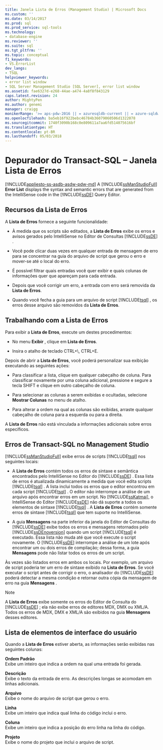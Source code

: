 ```yaml
---
title: Janela Lista de Erros (Management Studio) | Microsoft Docs
ms.custom: ''
ms.date: 03/14/2017
ms.prod: sql
ms.prod_service: sql-tools
ms.technology:
- database-engine
ms.reviewer: ''
ms.suite: sql
ms.tgt_pltfrm: ''
ms.topic: conceptual
f1_keywords:
- VS.ErrorList
dev_langs:
- TSQL
helpviewer_keywords:
- error list window
- SQL Server Management Studio [SQL Server], error list window
ms.assetid: fae6327d-e268-44ae-a474-4a8f8f843129
caps.latest.revision: 24
author: MightyPen
ms.author: genemi
manager: craigg
monikerRange: '>= aps-pdw-2016 || = azuresqldb-current || = azure-sqldw-latest || >= sql-server-2016 || = sqlallproducts-allversions'
ms.openlocfilehash: ba5eb16f922bebc46784b36079060506d1322078
ms.sourcegitcommit: 1740f3090b168c0e809611a7aa6fd514075616bf
ms.translationtype: HT
ms.contentlocale: pt-BR
ms.lasthandoff: 05/03/2018
---
```

# <a name="transact-sql-debugger---error-list-window"></a>Depurador do Transact-SQL – Janela Lista de Erros
[!INCLUDE[appliesto-ss-asdb-asdw-pdw-md](../../includes/appliesto-ss-asdb-asdw-pdw-md.md)]
  A [!INCLUDE[ssManStudioFull](../../includes/ssmanstudiofull-md.md)] **Error List** displays the syntax and semantic errors that are generated from the IntelliSense code in the [!INCLUDE[ssDE](../../includes/ssde-md.md)] Query Editor.  
  
## <a name="features-of-the-error-list"></a>Recursos da Lista de Erros  
 A **Lista de Erros** fornece a seguinte funcionalidade:  
  
-   À medida que os scripts são editados, a **Lista de Erros** exibe os erros e avisos gerados pelo IntelliSense no Editor de Consultas [!INCLUDE[ssDE](../../includes/ssde-md.md)] .  
  
-   Você pode clicar duas vezes em qualquer entrada de mensagem de erro para se concentrar na guia do arquivo de script que gerou o erro e mover-se até o local do erro.  
  
-   É possível filtrar quais entradas você quer exibir e quais colunas de informações quer que apareçam para cada entrada.  
  
-   Depois que você corrigir um erro, a entrada com erro será removida da **Lista de Erros**.  
  
-   Quando você fecha a guia para um arquivo de script [!INCLUDE[tsql](../../includes/tsql-md.md)] , os erros desse arquivo são removidos da **Lista de Erros**.  
  
## <a name="working-with-the-error-list"></a>Trabalhando com a Lista de Erros  
 Para exibir a **Lista de Erros**, execute um destes procedimentos:  
  
-   No menu **Exibir** , clique em **Lista de Erros**.  
  
-   Insira o atalho de teclado CTRL+\\, CTRL+E.  
  
 Depois de abrir a **Lista de Erros**, você poderá personalizar sua exibição executando as seguintes ações:  
  
-   Para classificar a lista, clique em qualquer cabeçalho de coluna. Para classificar novamente por uma coluna adicional, pressione e segure a tecla SHIFT e clique em outro cabeçalho de coluna.  
  
-   Para selecionar as colunas a serem exibidas e ocultadas, selecione **Mostrar Colunas** no menu de atalho.  
  
-   Para alterar a ordem na qual as colunas são exibidas, arraste qualquer cabeçalho de coluna para a esquerda ou para a direita.  
  
 A **Lista de Erros** não está vinculada a informações adicionais sobre erros específicos.  
  
## <a name="transact-sql-errors-in-management-studio"></a>Erros de Transact-SQL no Management Studio  
 [!INCLUDE[ssManStudioFull](../../includes/ssmanstudiofull-md.md)] exibe erros de scripts [!INCLUDE[tsql](../../includes/tsql-md.md)] nos seguintes locais:  
  
-   A **Lista de Erros** contém todos os erros de sintaxe e semântica encontrados pelo IntelliSense no Editor do [!INCLUDE[ssDE](../../includes/ssde-md.md)] . Essa lista de erros é atualizada dinamicamente a medida que você edita scripts [!INCLUDE[tsql](../../includes/tsql-md.md)] . A lista inclui todos os erros que o editor encontrou em cada script [!INCLUDE[tsql](../../includes/tsql-md.md)] . O editor não interrompe a análise de um arquivo após encontrar erros em um script. No [!INCLUDE[ssKatmai](../../includes/sskatmai-md.md)], o IntelliSense do Editor [!INCLUDE[ssDE](../../includes/ssde-md.md)] não dá suporte a todos os elementos de sintaxe [!INCLUDE[tsql](../../includes/tsql-md.md)] . A **Lista de Erros** contém somente erros de sintaxe [!INCLUDE[tsql](../../includes/tsql-md.md)] que tem suporte no IntelliSense.  
  
-   A guia **Mensagens** na parte inferior da janela do Editor de Consultas do [!INCLUDE[ssDE](../../includes/ssde-md.md)] exibe todos os erros e mensagens retornados pelo [!INCLUDE[ssDEnoversion](../../includes/ssdenoversion-md.md)] quando um script [!INCLUDE[tsql](../../includes/tsql-md.md)] é executado. Essa lista não muda até que você execute o script novamente. O [!INCLUDE[ssDE](../../includes/ssde-md.md)] interrompe a análise de um lote após encontrar um ou dois erros de compilação; dessa forma, a guia **Mensagens** pode não listar todos os erros de um script.  
  
 Às vezes são listados erros em ambos os locais. Por exemplo, um arquivo de script poderia ter um erro de sintaxe exibido na **Lista de Erros**. Se você executar o script antes de corrigir o erro, o analisador do [!INCLUDE[ssDE](../../includes/ssde-md.md)] poderá detectar a mesma condição e retornar outra cópia da mensagem de erro na guia **Mensagens** .  
  
> [!NOTE]  
>  A **Lista de Erros** exibe somente os erros do Editor de Consulta do [!INCLUDE[ssDE](../../includes/ssde-md.md)] ; ela não exibe erros de editores MDX, DMX ou XML/A. Todos os erros de MDX, DMX e XML/A são exibidos na guia **Mensagens** desses editores.  
  
## <a name="uielement-list"></a>Lista de elementos de interface do usuário  
 Quando a **Lista de Erros** estiver aberta, as informações serão exibidas nas seguintes colunas:  
  
 **Ordem Padrão**  
 Exibe um inteiro que indica a ordem na qual uma entrada foi gerada.  
  
 **Descrição**  
 Exibe o texto da entrada de erro. As descrições longas se acomodam em linhas adicionais.  
  
 **Arquivo**  
 Exibe o nome do arquivo de script que gerou o erro.  
  
 **Linha**  
 Exibe um inteiro que indica qual linha do código inclui o erro.  
  
 **Coluna**  
 Exibe um inteiro que indica a posição do erro linha na linha do código.  
  
 **Projeto**  
 Exibe o nome do projeto que inclui o arquivo de script.  
  
  
